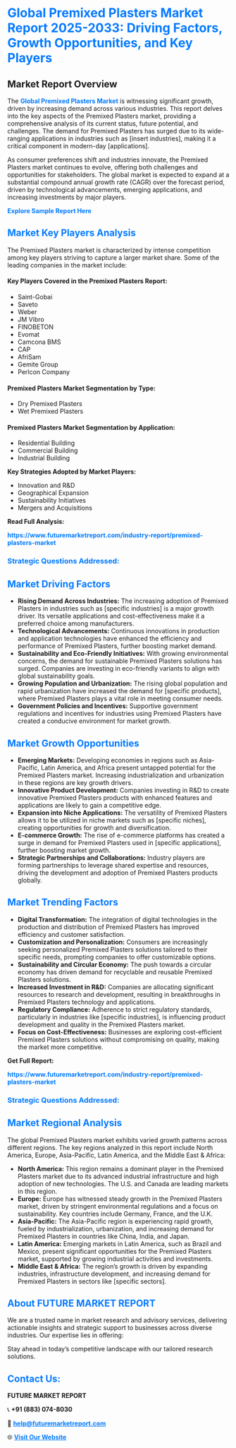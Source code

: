<h1 style="color: #007BFF;">Global Premixed Plasters Market Report 2025-2033: Driving Factors, Growth Opportunities, and Key Players</h1>

<section id="overview">
<h2>Market Report Overview</h2>
<p>The <a href="https://www.futuremarketreport.com/industry-report/premixed-plasters-market" style="color: #007BFF; text-decoration: none;"><strong>Global Premixed Plasters Market</strong></a> is witnessing significant growth, driven by increasing demand across various industries. This report delves into the key aspects of the Premixed Plasters market, providing a comprehensive analysis of its current status, future potential, and challenges. The demand for Premixed Plasters has surged due to its wide-ranging applications in industries such as [insert industries], making it a critical component in modern-day [applications].</p>
<p>As consumer preferences shift and industries innovate, the Premixed Plasters market continues to evolve, offering both challenges and opportunities for stakeholders. The global market is expected to expand at a substantial compound annual growth rate (CAGR) over the forecast period, driven by technological advancements, emerging applications, and increasing investments by major players.</p>
</section>

<section id="overview">
<p><a href="https://www.futuremarketreport.com/request-sample/reportId=58743" style="color: #007BFF; text-decoration: none;"><strong>Explore Sample Report Here</strong></a></p>
</section>

<section id="key-players">
<h2 style="color: #007BFF;">Market Key Players Analysis</h2>
<p>The Premixed Plasters market is characterized by intense competition among key players striving to capture a larger market share. Some of the leading companies in the market include:</p>
<h4>Key Players Covered in the Premixed Plasters Report:</h4>
<ul><li>Saint-Gobai</li><li>Saveto</li><li>Weber</li><li>JM Vibro</li><li>FINOBETON</li><li>Evomat</li><li>Camcona BMS</li><li>CAP</li><li>AfriSam</li><li>Gemite Group</li><li>Perlcon Company</li></ul>
<h4>Premixed Plasters Market Segmentation by Type:</h4>
<ul><li>Dry Premixed Plasters</li><li>Wet Premixed Plasters</li></ul>

<h4>Premixed Plasters Market Segmentation by Application:</h4>
<ul><li>Residential Building</li><li>Commercial Building</li><li>Industrial Building</li></ul>
<p><strong>Key Strategies Adopted by Market Players:</strong></p>
<ul>
<li>Innovation and R&D</li>
<li>Geographical Expansion</li>
<li>Sustainability Initiatives</li>
<li>Mergers and Acquisitions</li>
</ul>
</section>

<section>
<p><strong>Read Full Analysis: </strong></p><a href="https://www.futuremarketreport.com/industry-report/premixed-plasters-market" style="color: #007BFF; text-decoration: none;"><strong>https://www.futuremarketreport.com/industry-report/premixed-plasters-market</strong></a>
<h3 style="color: #007BFF;">Strategic Questions Addressed:</h3>
</section>

<section id="driving-factors">
<h2 style="color: #007BFF;">Market Driving Factors</h2>
<ul>
<li><strong>Rising Demand Across Industries:</strong> The increasing adoption of Premixed Plasters in industries such as [specific industries] is a major growth driver. Its versatile applications and cost-effectiveness make it a preferred choice among manufacturers.</li>
<li><strong>Technological Advancements:</strong> Continuous innovations in production and application technologies have enhanced the efficiency and performance of Premixed Plasters, further boosting market demand.</li>
<li><strong>Sustainability and Eco-Friendly Initiatives:</strong> With growing environmental concerns, the demand for sustainable Premixed Plasters solutions has surged. Companies are investing in eco-friendly variants to align with global sustainability goals.</li>
<li><strong>Growing Population and Urbanization:</strong> The rising global population and rapid urbanization have increased the demand for [specific products], where Premixed Plasters plays a vital role in meeting consumer needs.</li>
<li><strong>Government Policies and Incentives:</strong> Supportive government regulations and incentives for industries using Premixed Plasters have created a conducive environment for market growth.</li>
</ul>
</section>

<section id="growth-opportunities">
<h2 style="color: #007BFF;">Market Growth Opportunities</h2>
<ul>
<li><strong>Emerging Markets:</strong> Developing economies in regions such as Asia-Pacific, Latin America, and Africa present untapped potential for the Premixed Plasters market. Increasing industrialization and urbanization in these regions are key growth drivers.</li>
<li><strong>Innovative Product Development:</strong> Companies investing in R&D to create innovative Premixed Plasters products with enhanced features and applications are likely to gain a competitive edge.</li>
<li><strong>Expansion into Niche Applications:</strong> The versatility of Premixed Plasters allows it to be utilized in niche markets such as [specific niches], creating opportunities for growth and diversification.</li>
<li><strong>E-commerce Growth:</strong> The rise of e-commerce platforms has created a surge in demand for Premixed Plasters used in [specific applications], further boosting market growth.</li>
<li><strong>Strategic Partnerships and Collaborations:</strong> Industry players are forming partnerships to leverage shared expertise and resources, driving the development and adoption of Premixed Plasters products globally.</li>
</ul>
</section>

<section id="trending-factors">
<h2 style="color: #007BFF;">Market Trending Factors</h2>
<ul>
<li><strong>Digital Transformation:</strong> The integration of digital technologies in the production and distribution of Premixed Plasters has improved efficiency and customer satisfaction.</li>
<li><strong>Customization and Personalization:</strong> Consumers are increasingly seeking personalized Premixed Plasters solutions tailored to their specific needs, prompting companies to offer customizable options.</li>
<li><strong>Sustainability and Circular Economy:</strong> The push towards a circular economy has driven demand for recyclable and reusable Premixed Plasters solutions.</li>
<li><strong>Increased Investment in R&D:</strong> Companies are allocating significant resources to research and development, resulting in breakthroughs in Premixed Plasters technology and applications.</li>
<li><strong>Regulatory Compliance:</strong> Adherence to strict regulatory standards, particularly in industries like [specific industries], is influencing product development and quality in the Premixed Plasters market.</li>
<li><strong>Focus on Cost-Effectiveness:</strong> Businesses are exploring cost-efficient Premixed Plasters solutions without compromising on quality, making the market more competitive.</li>
</ul>
</section>

<section>
<p><strong>Get Full Report: </strong></p><a href="https://www.futuremarketreport.com/industry-report/premixed-plasters-market" style="color: #007BFF; text-decoration: none;"><strong>https://www.futuremarketreport.com/industry-report/premixed-plasters-market</strong></a>
<h3 style="color: #007BFF;">Strategic Questions Addressed:</h3>
</section>


<section id="regional-analysis">
<h2 style="color: #007BFF;">Market Regional Analysis</h2>
<p>The global Premixed Plasters market exhibits varied growth patterns across different regions. The key regions analyzed in this report include North America, Europe, Asia-Pacific, Latin America, and the Middle East & Africa:</p>
<ul>
<li><strong>North America:</strong> This region remains a dominant player in the Premixed Plasters market due to its advanced industrial infrastructure and high adoption of new technologies. The U.S. and Canada are leading markets in this region.</li>
<li><strong>Europe:</strong> Europe has witnessed steady growth in the Premixed Plasters market, driven by stringent environmental regulations and a focus on sustainability. Key countries include Germany, France, and the U.K.</li>
<li><strong>Asia-Pacific:</strong> The Asia-Pacific region is experiencing rapid growth, fueled by industrialization, urbanization, and increasing demand for Premixed Plasters in countries like China, India, and Japan.</li>
<li><strong>Latin America:</strong> Emerging markets in Latin America, such as Brazil and Mexico, present significant opportunities for the Premixed Plasters market, supported by growing industrial activities and investments.</li>
<li><strong>Middle East & Africa:</strong> The region’s growth is driven by expanding industries, infrastructure development, and increasing demand for Premixed Plasters in sectors like [specific sectors].</li>
</ul>
</section>

<footer>
<h2 style="color: #007BFF;">About FUTURE MARKET REPORT</h2>
<p>We are a trusted name in market research and advisory services, delivering actionable insights and strategic support to businesses across diverse industries. Our expertise lies in offering:</p>

<p>Stay ahead in today’s competitive landscape with our tailored research solutions.</p>

<h2 style="color: #007BFF;">Contact Us:</h2>
<p><strong>FUTURE MARKET REPORT</strong></p>
<p>📞 <strong>+91 (883) 074-8030</strong></p>
<p>📧 <strong><a href="mailto:help@futuremarketreport.com" style="color: #007BFF;">help@futuremarketreport.com</a></strong></p>
<p>🌐 <strong><a href="https://www.futuremarketreport.com/" style="color: #007BFF;">Visit Our Website</a></strong></p>
</footer>